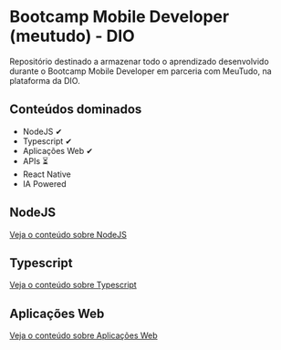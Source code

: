 # Bootcamp Mobile Developer (meutudo) - DIO

Repositório destinado a armazenar todo o aprendizado desenvolvido durante o Bootcamp Mobile Developer em parceria com MeuTudo, na plataforma da DIO.

## Conteúdos dominados

* NodeJS ✔ 
* Typescript ✔ 
* Aplicações Web ✔ 
* APIs ⏳
* React Native
* IA Powered

## NodeJS

[Veja o conteúdo sobre NodeJS](./NodeJS/README.md)

## Typescript

[Veja o conteúdo sobre Typescript](./Typescript/README.md)

## Aplicações Web

[Veja o conteúdo sobre Aplicações Web](./Aplicações%20Web)

